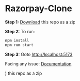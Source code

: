 # Razorpay-Clone
**Step 1:** [Download](https://github.com/morekamlesh/Razorpay-Clone/archive/refs/heads/master.zip) this repo as a zip

**Step 2:** To run:

```bash
npm install
npm run start
```

**Step 3:** Goto [http://localhost:5173](http://localhost:5173)

Facing any issue: [Documentation](https://tailwindcss.com/docs/installation/using-postcss)

) this repo as a zip
